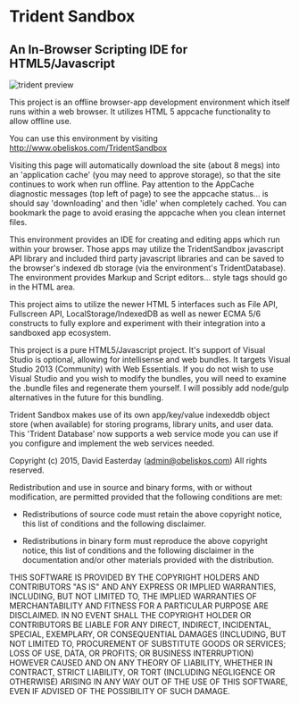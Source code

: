 # Trident Sandbox

## An In-Browser Scripting IDE for HTML5/Javascript

![trident preview](http://www.obeliskos.com/surface/trident_sandbox_210.png)

This project is an offline browser-app development environment which itself runs within a web browser.  It utilizes HTML 5 appcache functionality to allow offline use.

You can use this environment by visiting http://www.obeliskos.com/TridentSandbox

Visiting this page will automatically download the site (about 8 megs) into an 'application cache' (you may need to approve storage), so that the site continues to work when run offline.  Pay attention to the AppCache diagnostic messages (top left of page) to see the appcache status... is should say 'downloading' and then 'idle' when completely cached.  You can bookmark the page to avoid erasing the appcache when you clean internet files.

This environment provides an IDE for creating and editing apps which run within your browser.  Those apps may utilize the TridentSandbox javascript API library and included third party javascript libraries and can be saved to the browser's indexed db storage (via the environment's TridentDatabase).  The environment provides Markup and Script editors... style tags should go in the HTML area.

This project aims to utilize the newer HTML 5 interfaces such as File API, Fullscreen API, LocalStorage/IndexedDB as well as newer ECMA 5/6 constructs to fully explore and experiment with their integration into a sandboxed app ecosystem. 

This project is a pure HTML5/Javascript project.  It's support of Visual Studio is optional, allowing for intellisense and web bundles.  It targets Visual Studio 2013 (Community) with Web Essentials.  If you do not wish to use Visual Studio and you wish to modify the bundles, you will need to examine the .bundle files and regenerate them yourself.  I will possibly add node/gulp alternatives in the future for this bundling.

Trident Sandbox makes use of its own app/key/value indexeddb object store (when available) for storing programs, library units, and user data.  This 'Trident Database' now supports a web service mode you can use if you configure and implement the web services needed.


Copyright (c) 2015, David Easterday (admin@obeliskos.com)
All rights reserved.

Redistribution and use in source and binary forms, with or without
modification, are permitted provided that the following conditions are met:

* Redistributions of source code must retain the above copyright notice, this
  list of conditions and the following disclaimer.

* Redistributions in binary form must reproduce the above copyright notice,
  this list of conditions and the following disclaimer in the documentation
  and/or other materials provided with the distribution.

THIS SOFTWARE IS PROVIDED BY THE COPYRIGHT HOLDERS AND CONTRIBUTORS "AS IS"
AND ANY EXPRESS OR IMPLIED WARRANTIES, INCLUDING, BUT NOT LIMITED TO, THE
IMPLIED WARRANTIES OF MERCHANTABILITY AND FITNESS FOR A PARTICULAR PURPOSE ARE
DISCLAIMED. IN NO EVENT SHALL THE COPYRIGHT HOLDER OR CONTRIBUTORS BE LIABLE
FOR ANY DIRECT, INDIRECT, INCIDENTAL, SPECIAL, EXEMPLARY, OR CONSEQUENTIAL
DAMAGES (INCLUDING, BUT NOT LIMITED TO, PROCUREMENT OF SUBSTITUTE GOODS OR
SERVICES; LOSS OF USE, DATA, OR PROFITS; OR BUSINESS INTERRUPTION) HOWEVER
CAUSED AND ON ANY THEORY OF LIABILITY, WHETHER IN CONTRACT, STRICT LIABILITY,
OR TORT (INCLUDING NEGLIGENCE OR OTHERWISE) ARISING IN ANY WAY OUT OF THE USE
OF THIS SOFTWARE, EVEN IF ADVISED OF THE POSSIBILITY OF SUCH DAMAGE.
